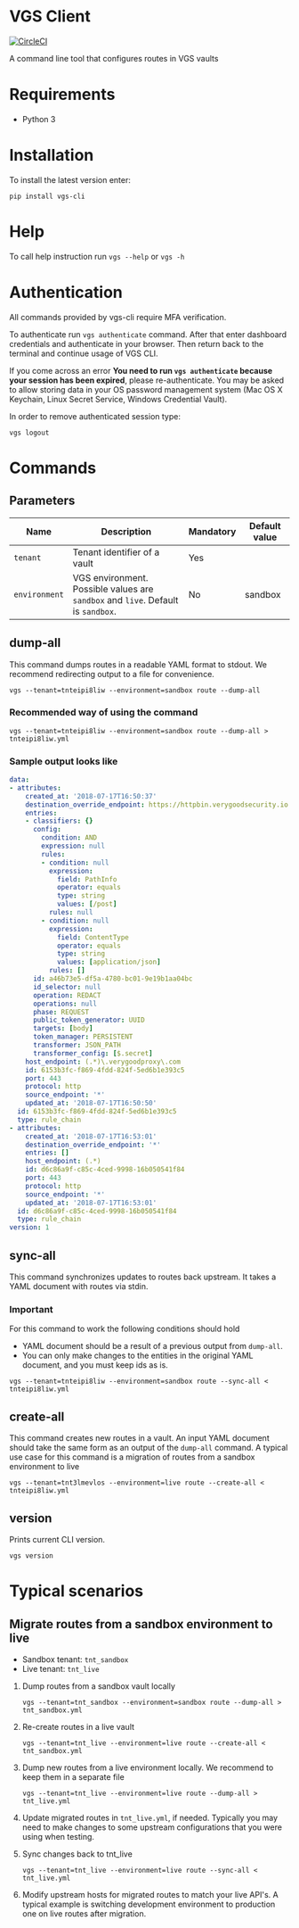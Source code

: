 # VGS Client
[![CircleCI](https://circleci.com/gh/verygoodsecurity/vgs-cli/tree/master.svg?style=svg&circle-token=dff66120c964e4fbf51dcf059b03746910d0449d)](https://circleci.com/gh/verygoodsecurity/vgs-cli/tree/master)

A command line tool that configures routes in VGS vaults
# Requirements
- Python 3
# Installation
To install the latest version enter:
```
pip install vgs-cli
```

# Help
To call help instruction run `vgs --help` or `vgs -h`

# Authentication
All commands provided by vgs-cli require MFA verification. 

To authenticate run `vgs authenticate` command. After that enter dashboard credentials and authenticate in your browser. Then return back to the terminal and continue usage of VGS CLI.

If you come across an error **You need to run `vgs authenticate` because your session has been expired**, please re-authenticate.
You may be asked to allow storing data in your OS password management system (Mac OS X Keychain, Linux Secret Service, Windows Credential Vault).

In order to remove authenticated session type:
```
vgs logout
```

# Commands
## Parameters
| Name                                    | Description                                                                                          | Mandatory                                | Default value                        |
| --------------------------------------- | ---------------------------------------------------------------------------------------------------- | -------------------------------------- | -------------------------------------- |
| `tenant`                                | Tenant identifier of a vault                                                                         | Yes                                    |                                        |
| `environment`                           | VGS environment. Possible values are `sandbox` and `live`. Default is `sandbox`.                     | No                                     | sandbox                                |
## dump-all
This command dumps routes in a readable YAML format to stdout. We recommend redirecting output to a file for convenience.
```
vgs --tenant=tnteipi8liw --environment=sandbox route --dump-all
```
### Recommended way of using the command
```
vgs --tenant=tnteipi8liw --environment=sandbox route --dump-all > tnteipi8liw.yml
```
### Sample output looks like
```yaml
data:
- attributes:
    created_at: '2018-07-17T16:50:37'
    destination_override_endpoint: https://httpbin.verygoodsecurity.io
    entries:
    - classifiers: {}
      config:
        condition: AND
        expression: null
        rules:
        - condition: null
          expression:
            field: PathInfo
            operator: equals
            type: string
            values: [/post]
          rules: null
        - condition: null
          expression:
            field: ContentType
            operator: equals
            type: string
            values: [application/json]
          rules: []
      id: a46b73e5-df5a-4780-bc01-9e19b1aa04bc
      id_selector: null
      operation: REDACT
      operations: null
      phase: REQUEST
      public_token_generator: UUID
      targets: [body]
      token_manager: PERSISTENT
      transformer: JSON_PATH
      transformer_config: [$.secret]
    host_endpoint: (.*)\.verygoodproxy\.com
    id: 6153b3fc-f869-4fdd-824f-5ed6b1e393c5
    port: 443
    protocol: http
    source_endpoint: '*'
    updated_at: '2018-07-17T16:50:50'
  id: 6153b3fc-f869-4fdd-824f-5ed6b1e393c5
  type: rule_chain
- attributes:
    created_at: '2018-07-17T16:53:01'
    destination_override_endpoint: '*'
    entries: []
    host_endpoint: (.*)
    id: d6c86a9f-c85c-4ced-9998-16b050541f84
    port: 443
    protocol: http
    source_endpoint: '*'
    updated_at: '2018-07-17T16:53:01'
  id: d6c86a9f-c85c-4ced-9998-16b050541f84
  type: rule_chain
version: 1
```
## sync-all
This command synchronizes updates to routes back upstream. It takes a YAML document with routes via stdin.
### Important
For this command to work the following conditions should hold
- YAML document should be a result of a previous output from `dump-all`.
- You can only make changes to the entities in the original YAML document, and you must keep ids as is.
```
vgs --tenant=tnteipi8liw --environment=sandbox route --sync-all < tnteipi8liw.yml
```
## create-all
This command creates new routes in a vault. An input YAML document should take the same form as an output of the `dump-all` command.
A typical use case for this command is a migration of routes from a sandbox environment to live
```
vgs --tenant=tnt3lmevlos --environment=live route --create-all < tnteipi8liw.yml
```
## version
Prints current CLI version.
```
vgs version
```
# Typical scenarios
## Migrate routes from a sandbox environment to live
- Sandbox tenant: `tnt_sandbox`
- Live tenant: `tnt_live`

1. Dump routes from a sandbox vault locally

    ```
    vgs --tenant=tnt_sandbox --environment=sandbox route --dump-all > tnt_sandbox.yml
    ```
2. Re-create routes in a live vault

    ```
    vgs --tenant=tnt_live --environment=live route --create-all < tnt_sandbox.yml
    ```
3. Dump new routes from a live environment locally. We recommend to keep them in a separate file

    ```
    vgs --tenant=tnt_live --environment=live route --dump-all > tnt_live.yml
    ```
4. Update migrated routes in `tnt_live.yml`, if needed. Typically you may need to make changes to some upstream configurations that you were using when testing.
5. Sync changes back to tnt_live

    ```
    vgs --tenant=tnt_live --environment=live route --sync-all < tnt_live.yml
    ```
6. Modify upstream hosts for migrated routes to match your live API's. A typical example is switching development environment to production one on live routes after migration.